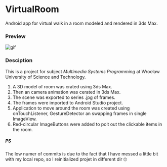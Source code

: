 # VirtualRoom
Android app for virtual walk in a room modeled and rendered in 3ds Max.


### Preview

![gif](https://media.giphy.com/media/lOruKWbr7EOTEURtfY/giphy.gif)

### Desciption
This is a project for subject *Multimedia Systems Programming* at Wrocław University of Science and Technology.
1. A 3D model of room was crated using 3ds Max.
2. Then an camera animation was cerated in 3ds Max.
3. The scene was exported to series .jpg of frames.
4. The frames were imported to Android Studio project.
5. Application to move around the room was created using onTouchListener, GestureDetector an swapping frames in single ImageView.
6. Red-circular ImageButtons were added to poit out the clickable items in the room.

##### PS
The low numer of commits is due to the fact that I have messed a little bit with my local repo, so I reinitialized projet in different dir 🙄
